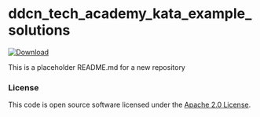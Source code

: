 
# ddcn_tech_academy_kata_example_solutions

 [ ![Download](https://api.bintray.com/packages/hmrc/releases/ddcn_tech_academy_kata_example_solutions/images/download.svg) ](https://bintray.com/hmrc/releases/ddcn_tech_academy_kata_example_solutions/_latestVersion)

This is a placeholder README.md for a new repository

### License

This code is open source software licensed under the [Apache 2.0 License]("http://www.apache.org/licenses/LICENSE-2.0.html").
